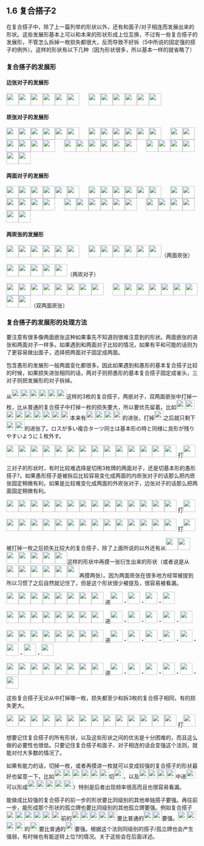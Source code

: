 ## 1.6 复合搭子2

在复合搭子中，除了上一篇列举的形状以外，还有和面子/对子相连而发展出来的形状。这些发展形基本上可以和本来的形状形成上位互换，不过有一些复合搭子的发展形，不管怎么拆掉一枚损失都很大，反而导致不好拆（5中所说的固定强的搭子的例外）。这样的形状有以下几种（因为形状很多，所以基本一样的就省略了）

### 复合搭子的发展形

#### 边张对子的发展形

<img src='https://raw.githubusercontent.com/matsumatsu233/mahjong-pai-converter/master/sources/mj-tactics/1m.gif' height='32px'><img src='https://raw.githubusercontent.com/matsumatsu233/mahjong-pai-converter/master/sources/mj-tactics/1m.gif' height='32px'><img src='https://raw.githubusercontent.com/matsumatsu233/mahjong-pai-converter/master/sources/mj-tactics/2m.gif' height='32px'><img src='https://raw.githubusercontent.com/matsumatsu233/mahjong-pai-converter/master/sources/mj-tactics/2m.gif' height='32px'><img src='https://raw.githubusercontent.com/matsumatsu233/mahjong-pai-converter/master/sources/mj-tactics/3m.gif' height='32px'><img src='https://raw.githubusercontent.com/matsumatsu233/mahjong-pai-converter/master/sources/mj-tactics/4m.gif' height='32px'><span style='margin-right:24px'></span><img src='https://raw.githubusercontent.com/matsumatsu233/mahjong-pai-converter/master/sources/mj-tactics/1m.gif' height='32px'><img src='https://raw.githubusercontent.com/matsumatsu233/mahjong-pai-converter/master/sources/mj-tactics/1m.gif' height='32px'><img src='https://raw.githubusercontent.com/matsumatsu233/mahjong-pai-converter/master/sources/mj-tactics/1m.gif' height='32px'><img src='https://raw.githubusercontent.com/matsumatsu233/mahjong-pai-converter/master/sources/mj-tactics/2m.gif' height='32px'><img src='https://raw.githubusercontent.com/matsumatsu233/mahjong-pai-converter/master/sources/mj-tactics/2m.gif' height='32px'><img src='https://raw.githubusercontent.com/matsumatsu233/mahjong-pai-converter/master/sources/mj-tactics/3m.gif' height='32px'>

#### 崁张对子的发展形

<img src='https://raw.githubusercontent.com/matsumatsu233/mahjong-pai-converter/master/sources/mj-tactics/2m.gif' height='32px'><img src='https://raw.githubusercontent.com/matsumatsu233/mahjong-pai-converter/master/sources/mj-tactics/2m.gif' height='32px'><img src='https://raw.githubusercontent.com/matsumatsu233/mahjong-pai-converter/master/sources/mj-tactics/4m.gif' height='32px'><img src='https://raw.githubusercontent.com/matsumatsu233/mahjong-pai-converter/master/sources/mj-tactics/5m.gif' height='32px'><img src='https://raw.githubusercontent.com/matsumatsu233/mahjong-pai-converter/master/sources/mj-tactics/6m.gif' height='32px'><img src='https://raw.githubusercontent.com/matsumatsu233/mahjong-pai-converter/master/sources/mj-tactics/7m.gif' height='32px'><span style='margin-right:24px'></span><img src='https://raw.githubusercontent.com/matsumatsu233/mahjong-pai-converter/master/sources/mj-tactics/2m.gif' height='32px'><img src='https://raw.githubusercontent.com/matsumatsu233/mahjong-pai-converter/master/sources/mj-tactics/4m.gif' height='32px'><img src='https://raw.githubusercontent.com/matsumatsu233/mahjong-pai-converter/master/sources/mj-tactics/4m.gif' height='32px'><img src='https://raw.githubusercontent.com/matsumatsu233/mahjong-pai-converter/master/sources/mj-tactics/5m.gif' height='32px'><img src='https://raw.githubusercontent.com/matsumatsu233/mahjong-pai-converter/master/sources/mj-tactics/6m.gif' height='32px'><img src='https://raw.githubusercontent.com/matsumatsu233/mahjong-pai-converter/master/sources/mj-tactics/7m.gif' height='32px'><span style='margin-right:24px'></span><img src='https://raw.githubusercontent.com/matsumatsu233/mahjong-pai-converter/master/sources/mj-tactics/3m.gif' height='32px'><img src='https://raw.githubusercontent.com/matsumatsu233/mahjong-pai-converter/master/sources/mj-tactics/5m.gif' height='32px'><img src='https://raw.githubusercontent.com/matsumatsu233/mahjong-pai-converter/master/sources/mj-tactics/6m.gif' height='32px'><img src='https://raw.githubusercontent.com/matsumatsu233/mahjong-pai-converter/master/sources/mj-tactics/7m.gif' height='32px'><img src='https://raw.githubusercontent.com/matsumatsu233/mahjong-pai-converter/master/sources/mj-tactics/8m.gif' height='32px'><img src='https://raw.githubusercontent.com/matsumatsu233/mahjong-pai-converter/master/sources/mj-tactics/8m.gif' height='32px'><span style='margin-right:24px'></span><img src='https://raw.githubusercontent.com/matsumatsu233/mahjong-pai-converter/master/sources/mj-tactics/1m.gif' height='32px'><img src='https://raw.githubusercontent.com/matsumatsu233/mahjong-pai-converter/master/sources/mj-tactics/3m.gif' height='32px'><img src='https://raw.githubusercontent.com/matsumatsu233/mahjong-pai-converter/master/sources/mj-tactics/3m.gif' height='32px'><img src='https://raw.githubusercontent.com/matsumatsu233/mahjong-pai-converter/master/sources/mj-tactics/3m.gif' height='32px'><img src='https://raw.githubusercontent.com/matsumatsu233/mahjong-pai-converter/master/sources/mj-tactics/4m.gif' height='32px'><img src='https://raw.githubusercontent.com/matsumatsu233/mahjong-pai-converter/master/sources/mj-tactics/5m.gif' height='32px'><span style='margin-right:24px'></span><img src='https://raw.githubusercontent.com/matsumatsu233/mahjong-pai-converter/master/sources/mj-tactics/3m.gif' height='32px'><img src='https://raw.githubusercontent.com/matsumatsu233/mahjong-pai-converter/master/sources/mj-tactics/3m.gif' height='32px'><img src='https://raw.githubusercontent.com/matsumatsu233/mahjong-pai-converter/master/sources/mj-tactics/3m.gif' height='32px'><img src='https://raw.githubusercontent.com/matsumatsu233/mahjong-pai-converter/master/sources/mj-tactics/4m.gif' height='32px'><img src='https://raw.githubusercontent.com/matsumatsu233/mahjong-pai-converter/master/sources/mj-tactics/5m.gif' height='32px'><img src='https://raw.githubusercontent.com/matsumatsu233/mahjong-pai-converter/master/sources/mj-tactics/5m.gif' height='32px'>

#### 两面对子的发展形

<img src='https://raw.githubusercontent.com/matsumatsu233/mahjong-pai-converter/master/sources/mj-tactics/2m.gif' height='32px'><img src='https://raw.githubusercontent.com/matsumatsu233/mahjong-pai-converter/master/sources/mj-tactics/3m.gif' height='32px'><img src='https://raw.githubusercontent.com/matsumatsu233/mahjong-pai-converter/master/sources/mj-tactics/4m.gif' height='32px'><img src='https://raw.githubusercontent.com/matsumatsu233/mahjong-pai-converter/master/sources/mj-tactics/5m.gif' height='32px'><img src='https://raw.githubusercontent.com/matsumatsu233/mahjong-pai-converter/master/sources/mj-tactics/5m.gif' height='32px'><img src='https://raw.githubusercontent.com/matsumatsu233/mahjong-pai-converter/master/sources/mj-tactics/6m.gif' height='32px'><span style='margin-right:24px'></span><img src='https://raw.githubusercontent.com/matsumatsu233/mahjong-pai-converter/master/sources/mj-tactics/3m.gif' height='32px'><img src='https://raw.githubusercontent.com/matsumatsu233/mahjong-pai-converter/master/sources/mj-tactics/3m.gif' height='32px'><img src='https://raw.githubusercontent.com/matsumatsu233/mahjong-pai-converter/master/sources/mj-tactics/4m.gif' height='32px'><img src='https://raw.githubusercontent.com/matsumatsu233/mahjong-pai-converter/master/sources/mj-tactics/5m.gif' height='32px'><img src='https://raw.githubusercontent.com/matsumatsu233/mahjong-pai-converter/master/sources/mj-tactics/5m.gif' height='32px'><img src='https://raw.githubusercontent.com/matsumatsu233/mahjong-pai-converter/master/sources/mj-tactics/6m.gif' height='32px'><span style='margin-right:24px'></span><img src='https://raw.githubusercontent.com/matsumatsu233/mahjong-pai-converter/master/sources/mj-tactics/3m.gif' height='32px'><img src='https://raw.githubusercontent.com/matsumatsu233/mahjong-pai-converter/master/sources/mj-tactics/4m.gif' height='32px'><img src='https://raw.githubusercontent.com/matsumatsu233/mahjong-pai-converter/master/sources/mj-tactics/5m.gif' height='32px'><img src='https://raw.githubusercontent.com/matsumatsu233/mahjong-pai-converter/master/sources/mj-tactics/5m.gif' height='32px'><img src='https://raw.githubusercontent.com/matsumatsu233/mahjong-pai-converter/master/sources/mj-tactics/6m.gif' height='32px'><img src='https://raw.githubusercontent.com/matsumatsu233/mahjong-pai-converter/master/sources/mj-tactics/6m.gif' height='32px'><span style='margin-right:24px'></span><img src='https://raw.githubusercontent.com/matsumatsu233/mahjong-pai-converter/master/sources/mj-tactics/3m.gif' height='32px'><img src='https://raw.githubusercontent.com/matsumatsu233/mahjong-pai-converter/master/sources/mj-tactics/4m.gif' height='32px'><img src='https://raw.githubusercontent.com/matsumatsu233/mahjong-pai-converter/master/sources/mj-tactics/5m.gif' height='32px'><img src='https://raw.githubusercontent.com/matsumatsu233/mahjong-pai-converter/master/sources/mj-tactics/5m.gif' height='32px'><img src='https://raw.githubusercontent.com/matsumatsu233/mahjong-pai-converter/master/sources/mj-tactics/5m.gif' height='32px'><img src='https://raw.githubusercontent.com/matsumatsu233/mahjong-pai-converter/master/sources/mj-tactics/6m.gif' height='32px'><span style='margin-right:24px'></span><img src='https://raw.githubusercontent.com/matsumatsu233/mahjong-pai-converter/master/sources/mj-tactics/4m.gif' height='32px'><img src='https://raw.githubusercontent.com/matsumatsu233/mahjong-pai-converter/master/sources/mj-tactics/5m.gif' height='32px'><img src='https://raw.githubusercontent.com/matsumatsu233/mahjong-pai-converter/master/sources/mj-tactics/5m.gif' height='32px'><img src='https://raw.githubusercontent.com/matsumatsu233/mahjong-pai-converter/master/sources/mj-tactics/5m.gif' height='32px'><img src='https://raw.githubusercontent.com/matsumatsu233/mahjong-pai-converter/master/sources/mj-tactics/6m.gif' height='32px'><img src='https://raw.githubusercontent.com/matsumatsu233/mahjong-pai-converter/master/sources/mj-tactics/6m.gif' height='32px'>

#### 两崁张的发展形

<img src='https://raw.githubusercontent.com/matsumatsu233/mahjong-pai-converter/master/sources/mj-tactics/2m.gif' height='32px'><img src='https://raw.githubusercontent.com/matsumatsu233/mahjong-pai-converter/master/sources/mj-tactics/4m.gif' height='32px'><img src='https://raw.githubusercontent.com/matsumatsu233/mahjong-pai-converter/master/sources/mj-tactics/5m.gif' height='32px'><img src='https://raw.githubusercontent.com/matsumatsu233/mahjong-pai-converter/master/sources/mj-tactics/6m.gif' height='32px'><img src='https://raw.githubusercontent.com/matsumatsu233/mahjong-pai-converter/master/sources/mj-tactics/7m.gif' height='32px'><img src='https://raw.githubusercontent.com/matsumatsu233/mahjong-pai-converter/master/sources/mj-tactics/9m.gif' height='32px'><span style='margin-right:24px'></span><img src='https://raw.githubusercontent.com/matsumatsu233/mahjong-pai-converter/master/sources/mj-tactics/2m.gif' height='32px'><img src='https://raw.githubusercontent.com/matsumatsu233/mahjong-pai-converter/master/sources/mj-tactics/4m.gif' height='32px'><img src='https://raw.githubusercontent.com/matsumatsu233/mahjong-pai-converter/master/sources/mj-tactics/5m.gif' height='32px'><img src='https://raw.githubusercontent.com/matsumatsu233/mahjong-pai-converter/master/sources/mj-tactics/6m.gif' height='32px'><img src='https://raw.githubusercontent.com/matsumatsu233/mahjong-pai-converter/master/sources/mj-tactics/6m.gif' height='32px'><img src='https://raw.githubusercontent.com/matsumatsu233/mahjong-pai-converter/master/sources/mj-tactics/7m.gif' height='32px'>（两面崁张）

<img src='https://raw.githubusercontent.com/matsumatsu233/mahjong-pai-converter/master/sources/mj-tactics/2m.gif' height='32px'><img src='https://raw.githubusercontent.com/matsumatsu233/mahjong-pai-converter/master/sources/mj-tactics/2m.gif' height='32px'><img src='https://raw.githubusercontent.com/matsumatsu233/mahjong-pai-converter/master/sources/mj-tactics/4m.gif' height='32px'><img src='https://raw.githubusercontent.com/matsumatsu233/mahjong-pai-converter/master/sources/mj-tactics/6m.gif' height='32px'><img src='https://raw.githubusercontent.com/matsumatsu233/mahjong-pai-converter/master/sources/mj-tactics/6m.gif' height='32px'>（两崁对子）

<img src='https://raw.githubusercontent.com/matsumatsu233/mahjong-pai-converter/master/sources/mj-tactics/1m.gif' height='32px'><img src='https://raw.githubusercontent.com/matsumatsu233/mahjong-pai-converter/master/sources/mj-tactics/1m.gif' height='32px'><img src='https://raw.githubusercontent.com/matsumatsu233/mahjong-pai-converter/master/sources/mj-tactics/3m.gif' height='32px'><img src='https://raw.githubusercontent.com/matsumatsu233/mahjong-pai-converter/master/sources/mj-tactics/4m.gif' height='32px'><img src='https://raw.githubusercontent.com/matsumatsu233/mahjong-pai-converter/master/sources/mj-tactics/5m.gif' height='32px'><img src='https://raw.githubusercontent.com/matsumatsu233/mahjong-pai-converter/master/sources/mj-tactics/6m.gif' height='32px'><img src='https://raw.githubusercontent.com/matsumatsu233/mahjong-pai-converter/master/sources/mj-tactics/8m.gif' height='32px'><img src='https://raw.githubusercontent.com/matsumatsu233/mahjong-pai-converter/master/sources/mj-tactics/8m.gif' height='32px'><span style='margin-right:24px'></span><img src='https://raw.githubusercontent.com/matsumatsu233/mahjong-pai-converter/master/sources/mj-tactics/2m.gif' height='32px'><img src='https://raw.githubusercontent.com/matsumatsu233/mahjong-pai-converter/master/sources/mj-tactics/3m.gif' height='32px'><img src='https://raw.githubusercontent.com/matsumatsu233/mahjong-pai-converter/master/sources/mj-tactics/3m.gif' height='32px'><img src='https://raw.githubusercontent.com/matsumatsu233/mahjong-pai-converter/master/sources/mj-tactics/4m.gif' height='32px'><img src='https://raw.githubusercontent.com/matsumatsu233/mahjong-pai-converter/master/sources/mj-tactics/5m.gif' height='32px'><img src='https://raw.githubusercontent.com/matsumatsu233/mahjong-pai-converter/master/sources/mj-tactics/6m.gif' height='32px'><img src='https://raw.githubusercontent.com/matsumatsu233/mahjong-pai-converter/master/sources/mj-tactics/7m.gif' height='32px'><img src='https://raw.githubusercontent.com/matsumatsu233/mahjong-pai-converter/master/sources/mj-tactics/7m.gif' height='32px'><img src='https://raw.githubusercontent.com/matsumatsu233/mahjong-pai-converter/master/sources/mj-tactics/8m.gif' height='32px'>（双两面崁张）

### 复合搭子的发展形的处理方法

要注意有很多像两面嵌张这种如果事先不知道则很难注意到的形状。两面嵌张的进张和两面对子一样多。如果遇到和两面对子比较的情况，如果有平和可能的话则为了更容易做出面子，选择把两面对子固定成两面。

包含愚形的发展形一般两面变化都很多。因此如果遇到和愚形的基本复合搭子比较的时候，如果损失进张相同的话，两对子则把愚形的基本复合搭子固定成雀头，三对子则把发展形的对子拆掉。

从<img src='https://raw.githubusercontent.com/matsumatsu233/mahjong-pai-converter/master/sources/mj-tactics/3m.gif' height='24px'><img src='https://raw.githubusercontent.com/matsumatsu233/mahjong-pai-converter/master/sources/mj-tactics/4m.gif' height='24px'><img src='https://raw.githubusercontent.com/matsumatsu233/mahjong-pai-converter/master/sources/mj-tactics/5m.gif' height='24px'><img src='https://raw.githubusercontent.com/matsumatsu233/mahjong-pai-converter/master/sources/mj-tactics/5m.gif' height='24px'><img src='https://raw.githubusercontent.com/matsumatsu233/mahjong-pai-converter/master/sources/mj-tactics/5m.gif' height='24px'><img src='https://raw.githubusercontent.com/matsumatsu233/mahjong-pai-converter/master/sources/mj-tactics/6m.gif' height='24px'>这样的3枚的复合搭子，两嵌对子，双两面嵌张中打掉一枚，比从普通的复合搭子中打掉一枚的损失要大，所以要优先留着。比如<img src='https://raw.githubusercontent.com/matsumatsu233/mahjong-pai-converter/master/sources/mj-tactics/2m.gif' height='24px'><img src='https://raw.githubusercontent.com/matsumatsu233/mahjong-pai-converter/master/sources/mj-tactics/3m.gif' height='24px'><img src='https://raw.githubusercontent.com/matsumatsu233/mahjong-pai-converter/master/sources/mj-tactics/3m.gif' height='24px'><img src='https://raw.githubusercontent.com/matsumatsu233/mahjong-pai-converter/master/sources/mj-tactics/4m.gif' height='24px'><img src='https://raw.githubusercontent.com/matsumatsu233/mahjong-pai-converter/master/sources/mj-tactics/4m.gif' height='24px'><img src='https://raw.githubusercontent.com/matsumatsu233/mahjong-pai-converter/master/sources/mj-tactics/6m.gif' height='24px'><img src='https://raw.githubusercontent.com/matsumatsu233/mahjong-pai-converter/master/sources/mj-tactics/7m.gif' height='24px'><img src='https://raw.githubusercontent.com/matsumatsu233/mahjong-pai-converter/master/sources/mj-tactics/7m.gif' height='24px'><img src='https://raw.githubusercontent.com/matsumatsu233/mahjong-pai-converter/master/sources/mj-tactics/8m.gif' height='24px'>本来有<img src='https://raw.githubusercontent.com/matsumatsu233/mahjong-pai-converter/master/sources/mj-tactics/1m.gif' height='24px'><img src='https://raw.githubusercontent.com/matsumatsu233/mahjong-pai-converter/master/sources/mj-tactics/4m.gif' height='24px'><img src='https://raw.githubusercontent.com/matsumatsu233/mahjong-pai-converter/master/sources/mj-tactics/6m.gif' height='24px'><img src='https://raw.githubusercontent.com/matsumatsu233/mahjong-pai-converter/master/sources/mj-tactics/9m.gif' height='24px'>的进张，打掉<img src='https://raw.githubusercontent.com/matsumatsu233/mahjong-pai-converter/master/sources/mj-tactics/3m.gif' height='24px'>之后就只剩下<img src='https://raw.githubusercontent.com/matsumatsu233/mahjong-pai-converter/master/sources/mj-tactics/6m.gif' height='24px'><img src='https://raw.githubusercontent.com/matsumatsu233/mahjong-pai-converter/master/sources/mj-tactics/9m.gif' height='24px'>的进张了。ロスが多い複合ターツ同士は基本形の時と同様に良形が残りやすいように１枚外す。

<img src='https://raw.githubusercontent.com/matsumatsu233/mahjong-pai-converter/master/sources/mj-tactics/3m.gif' height='32px'><img src='https://raw.githubusercontent.com/matsumatsu233/mahjong-pai-converter/master/sources/mj-tactics/4m.gif' height='32px'><img src='https://raw.githubusercontent.com/matsumatsu233/mahjong-pai-converter/master/sources/mj-tactics/5m.gif' height='32px'><img src='https://raw.githubusercontent.com/matsumatsu233/mahjong-pai-converter/master/sources/mj-tactics/5m.gif' height='32px'><img src='https://raw.githubusercontent.com/matsumatsu233/mahjong-pai-converter/master/sources/mj-tactics/5m.gif' height='32px'><img src='https://raw.githubusercontent.com/matsumatsu233/mahjong-pai-converter/master/sources/mj-tactics/6m.gif' height='32px'><img src='https://raw.githubusercontent.com/matsumatsu233/mahjong-pai-converter/master/sources/mj-tactics/1p.gif' height='32px'><img src='https://raw.githubusercontent.com/matsumatsu233/mahjong-pai-converter/master/sources/mj-tactics/1p.gif' height='32px'><img src='https://raw.githubusercontent.com/matsumatsu233/mahjong-pai-converter/master/sources/mj-tactics/3p.gif' height='32px'><img src='https://raw.githubusercontent.com/matsumatsu233/mahjong-pai-converter/master/sources/mj-tactics/5p.gif' height='32px'><img src='https://raw.githubusercontent.com/matsumatsu233/mahjong-pai-converter/master/sources/mj-tactics/5p.gif' height='32px'><img src='https://raw.githubusercontent.com/matsumatsu233/mahjong-pai-converter/master/sources/mj-tactics/7s.gif' height='32px'><img src='https://raw.githubusercontent.com/matsumatsu233/mahjong-pai-converter/master/sources/mj-tactics/8s.gif' height='32px'><img src='https://raw.githubusercontent.com/matsumatsu233/mahjong-pai-converter/master/sources/mj-tactics/9s.gif' height='32px'> 打<img src='https://raw.githubusercontent.com/matsumatsu233/mahjong-pai-converter/master/sources/mj-tactics/5m.gif' height='32px'>

三对子的形状时，有时比较难选择是切用3枚牌的两面对子，还是切基本形的愚形搭子?。如果愚形搭子是被拆后比较容易变化成两面的内崁张对子的话那么把内崁张固定稍微有利，如果是比较难变化成两面的外崁张对子，边张对子的话那么把两面固定稍微有利。

<img src='https://raw.githubusercontent.com/matsumatsu233/mahjong-pai-converter/master/sources/mj-tactics/3m.gif' height='32px'><img src='https://raw.githubusercontent.com/matsumatsu233/mahjong-pai-converter/master/sources/mj-tactics/4m.gif' height='32px'><img src='https://raw.githubusercontent.com/matsumatsu233/mahjong-pai-converter/master/sources/mj-tactics/5m.gif' height='32px'><img src='https://raw.githubusercontent.com/matsumatsu233/mahjong-pai-converter/master/sources/mj-tactics/5m.gif' height='32px'><img src='https://raw.githubusercontent.com/matsumatsu233/mahjong-pai-converter/master/sources/mj-tactics/5m.gif' height='32px'><img src='https://raw.githubusercontent.com/matsumatsu233/mahjong-pai-converter/master/sources/mj-tactics/6m.gif' height='32px'><img src='https://raw.githubusercontent.com/matsumatsu233/mahjong-pai-converter/master/sources/mj-tactics/1p.gif' height='32px'><img src='https://raw.githubusercontent.com/matsumatsu233/mahjong-pai-converter/master/sources/mj-tactics/2p.gif' height='32px'><img src='https://raw.githubusercontent.com/matsumatsu233/mahjong-pai-converter/master/sources/mj-tactics/3p.gif' height='32px'><img src='https://raw.githubusercontent.com/matsumatsu233/mahjong-pai-converter/master/sources/mj-tactics/9p.gif' height='32px'><img src='https://raw.githubusercontent.com/matsumatsu233/mahjong-pai-converter/master/sources/mj-tactics/9p.gif' height='32px'><img src='https://raw.githubusercontent.com/matsumatsu233/mahjong-pai-converter/master/sources/mj-tactics/5s.gif' height='32px'><img src='https://raw.githubusercontent.com/matsumatsu233/mahjong-pai-converter/master/sources/mj-tactics/7s.gif' height='32px'><img src='https://raw.githubusercontent.com/matsumatsu233/mahjong-pai-converter/master/sources/mj-tactics/7s.gif' height='32px'> 打<img src='https://raw.githubusercontent.com/matsumatsu233/mahjong-pai-converter/master/sources/mj-tactics/7s.gif' height='32px'>

<img src='https://raw.githubusercontent.com/matsumatsu233/mahjong-pai-converter/master/sources/mj-tactics/3m.gif' height='32px'><img src='https://raw.githubusercontent.com/matsumatsu233/mahjong-pai-converter/master/sources/mj-tactics/4m.gif' height='32px'><img src='https://raw.githubusercontent.com/matsumatsu233/mahjong-pai-converter/master/sources/mj-tactics/5m.gif' height='32px'><img src='https://raw.githubusercontent.com/matsumatsu233/mahjong-pai-converter/master/sources/mj-tactics/5m.gif' height='32px'><img src='https://raw.githubusercontent.com/matsumatsu233/mahjong-pai-converter/master/sources/mj-tactics/5m.gif' height='32px'><img src='https://raw.githubusercontent.com/matsumatsu233/mahjong-pai-converter/master/sources/mj-tactics/6m.gif' height='32px'><img src='https://raw.githubusercontent.com/matsumatsu233/mahjong-pai-converter/master/sources/mj-tactics/1p.gif' height='32px'><img src='https://raw.githubusercontent.com/matsumatsu233/mahjong-pai-converter/master/sources/mj-tactics/2p.gif' height='32px'><img src='https://raw.githubusercontent.com/matsumatsu233/mahjong-pai-converter/master/sources/mj-tactics/3p.gif' height='32px'><img src='https://raw.githubusercontent.com/matsumatsu233/mahjong-pai-converter/master/sources/mj-tactics/9p.gif' height='32px'><img src='https://raw.githubusercontent.com/matsumatsu233/mahjong-pai-converter/master/sources/mj-tactics/9p.gif' height='32px'><img src='https://raw.githubusercontent.com/matsumatsu233/mahjong-pai-converter/master/sources/mj-tactics/7s.gif' height='32px'><img src='https://raw.githubusercontent.com/matsumatsu233/mahjong-pai-converter/master/sources/mj-tactics/9s.gif' height='32px'><img src='https://raw.githubusercontent.com/matsumatsu233/mahjong-pai-converter/master/sources/mj-tactics/9s.gif' height='32px'> 打<img src='https://raw.githubusercontent.com/matsumatsu233/mahjong-pai-converter/master/sources/mj-tactics/5m.gif' height='32px'>

被打掉一枚之后损失比较大的复合搭子，除了上面所说的以外还有从<img src='https://raw.githubusercontent.com/matsumatsu233/mahjong-pai-converter/master/sources/mj-tactics/3m.gif' height='32px'><img src='https://raw.githubusercontent.com/matsumatsu233/mahjong-pai-converter/master/sources/mj-tactics/3m.gif' height='32px'><img src='https://raw.githubusercontent.com/matsumatsu233/mahjong-pai-converter/master/sources/mj-tactics/4m.gif' height='32px'><img src='https://raw.githubusercontent.com/matsumatsu233/mahjong-pai-converter/master/sources/mj-tactics/5m.gif' height='32px'><img src='https://raw.githubusercontent.com/matsumatsu233/mahjong-pai-converter/master/sources/mj-tactics/6m.gif' height='32px'><img src='https://raw.githubusercontent.com/matsumatsu233/mahjong-pai-converter/master/sources/mj-tactics/6m.gif' height='32px'><img src='https://raw.githubusercontent.com/matsumatsu233/mahjong-pai-converter/master/sources/mj-tactics/7m.gif' height='32px'>这样的形状中再摸一张衍生出来的形状（或者说是从<img src='https://raw.githubusercontent.com/matsumatsu233/mahjong-pai-converter/master/sources/mj-tactics/3m.gif' height='32px'><img src='https://raw.githubusercontent.com/matsumatsu233/mahjong-pai-converter/master/sources/mj-tactics/3m.gif' height='32px'><img src='https://raw.githubusercontent.com/matsumatsu233/mahjong-pai-converter/master/sources/mj-tactics/4m.gif' height='32px'><img src='https://raw.githubusercontent.com/matsumatsu233/mahjong-pai-converter/master/sources/mj-tactics/5m.gif' height='32px'><img src='https://raw.githubusercontent.com/matsumatsu233/mahjong-pai-converter/master/sources/mj-tactics/6m.gif' height='32px'><img src='https://raw.githubusercontent.com/matsumatsu233/mahjong-pai-converter/master/sources/mj-tactics/6m.gif' height='32px'>再摸两张）。因为两面崁张在很多地方经常被提到所以习惯了之后自然就记住了，但是这个形状很少被提及，很容易被看漏。

<img src='https://raw.githubusercontent.com/matsumatsu233/mahjong-pai-converter/master/sources/mj-tactics/1m.gif' height='32px'><img src='https://raw.githubusercontent.com/matsumatsu233/mahjong-pai-converter/master/sources/mj-tactics/3m.gif' height='32px'><img src='https://raw.githubusercontent.com/matsumatsu233/mahjong-pai-converter/master/sources/mj-tactics/3m.gif' height='32px'><img src='https://raw.githubusercontent.com/matsumatsu233/mahjong-pai-converter/master/sources/mj-tactics/4m.gif' height='32px'><img src='https://raw.githubusercontent.com/matsumatsu233/mahjong-pai-converter/master/sources/mj-tactics/5m.gif' height='32px'><img src='https://raw.githubusercontent.com/matsumatsu233/mahjong-pai-converter/master/sources/mj-tactics/6m.gif' height='32px'><img src='https://raw.githubusercontent.com/matsumatsu233/mahjong-pai-converter/master/sources/mj-tactics/6m.gif' height='32px'><img src='https://raw.githubusercontent.com/matsumatsu233/mahjong-pai-converter/master/sources/mj-tactics/8m.gif' height='32px'> 进<img src='https://raw.githubusercontent.com/matsumatsu233/mahjong-pai-converter/master/sources/mj-tactics/2m.gif' height='32px'>・<img src='https://raw.githubusercontent.com/matsumatsu233/mahjong-pai-converter/master/sources/mj-tactics/3m.gif' height='32px'>・<img src='https://raw.githubusercontent.com/matsumatsu233/mahjong-pai-converter/master/sources/mj-tactics/6m.gif' height='32px'>・<img src='https://raw.githubusercontent.com/matsumatsu233/mahjong-pai-converter/master/sources/mj-tactics/7m.gif' height='32px'>

<img src='https://raw.githubusercontent.com/matsumatsu233/mahjong-pai-converter/master/sources/mj-tactics/1m.gif' height='32px'><img src='https://raw.githubusercontent.com/matsumatsu233/mahjong-pai-converter/master/sources/mj-tactics/3m.gif' height='32px'><img src='https://raw.githubusercontent.com/matsumatsu233/mahjong-pai-converter/master/sources/mj-tactics/3m.gif' height='32px'><img src='https://raw.githubusercontent.com/matsumatsu233/mahjong-pai-converter/master/sources/mj-tactics/4m.gif' height='32px'><img src='https://raw.githubusercontent.com/matsumatsu233/mahjong-pai-converter/master/sources/mj-tactics/5m.gif' height='32px'><img src='https://raw.githubusercontent.com/matsumatsu233/mahjong-pai-converter/master/sources/mj-tactics/6m.gif' height='32px'><img src='https://raw.githubusercontent.com/matsumatsu233/mahjong-pai-converter/master/sources/mj-tactics/6m.gif' height='32px'><img src='https://raw.githubusercontent.com/matsumatsu233/mahjong-pai-converter/master/sources/mj-tactics/7m.gif' height='32px'> 进<img src='https://raw.githubusercontent.com/matsumatsu233/mahjong-pai-converter/master/sources/mj-tactics/2m.gif' height='32px'>・<img src='https://raw.githubusercontent.com/matsumatsu233/mahjong-pai-converter/master/sources/mj-tactics/3m.gif' height='32px'>・<img src='https://raw.githubusercontent.com/matsumatsu233/mahjong-pai-converter/master/sources/mj-tactics/5m.gif' height='32px'>・<img src='https://raw.githubusercontent.com/matsumatsu233/mahjong-pai-converter/master/sources/mj-tactics/6m.gif' height='32px'>・<img src='https://raw.githubusercontent.com/matsumatsu233/mahjong-pai-converter/master/sources/mj-tactics/8m.gif' height='32px'>

<img src='https://raw.githubusercontent.com/matsumatsu233/mahjong-pai-converter/master/sources/mj-tactics/2m.gif' height='32px'><img src='https://raw.githubusercontent.com/matsumatsu233/mahjong-pai-converter/master/sources/mj-tactics/3m.gif' height='32px'><img src='https://raw.githubusercontent.com/matsumatsu233/mahjong-pai-converter/master/sources/mj-tactics/3m.gif' height='32px'><img src='https://raw.githubusercontent.com/matsumatsu233/mahjong-pai-converter/master/sources/mj-tactics/4m.gif' height='32px'><img src='https://raw.githubusercontent.com/matsumatsu233/mahjong-pai-converter/master/sources/mj-tactics/5m.gif' height='32px'><img src='https://raw.githubusercontent.com/matsumatsu233/mahjong-pai-converter/master/sources/mj-tactics/6m.gif' height='32px'><img src='https://raw.githubusercontent.com/matsumatsu233/mahjong-pai-converter/master/sources/mj-tactics/6m.gif' height='32px'><img src='https://raw.githubusercontent.com/matsumatsu233/mahjong-pai-converter/master/sources/mj-tactics/7m.gif' height='32px'> 进<img src='https://raw.githubusercontent.com/matsumatsu233/mahjong-pai-converter/master/sources/mj-tactics/1m.gif' height='32px'>・<img src='https://raw.githubusercontent.com/matsumatsu233/mahjong-pai-converter/master/sources/mj-tactics/2m.gif' height='32px'>・<img src='https://raw.githubusercontent.com/matsumatsu233/mahjong-pai-converter/master/sources/mj-tactics/3m.gif' height='32px'>・<img src='https://raw.githubusercontent.com/matsumatsu233/mahjong-pai-converter/master/sources/mj-tactics/4m.gif' height='32px'>・<img src='https://raw.githubusercontent.com/matsumatsu233/mahjong-pai-converter/master/sources/mj-tactics/5m.gif' height='32px'>・<img src='https://raw.githubusercontent.com/matsumatsu233/mahjong-pai-converter/master/sources/mj-tactics/6m.gif' height='32px'>・<img src='https://raw.githubusercontent.com/matsumatsu233/mahjong-pai-converter/master/sources/mj-tactics/7m.gif' height='32px'>・<img src='https://raw.githubusercontent.com/matsumatsu233/mahjong-pai-converter/master/sources/mj-tactics/8m.gif' height='32px'>

<img src='https://raw.githubusercontent.com/matsumatsu233/mahjong-pai-converter/master/sources/mj-tactics/3m.gif' height='32px'><img src='https://raw.githubusercontent.com/matsumatsu233/mahjong-pai-converter/master/sources/mj-tactics/3m.gif' height='32px'><img src='https://raw.githubusercontent.com/matsumatsu233/mahjong-pai-converter/master/sources/mj-tactics/4m.gif' height='32px'><img src='https://raw.githubusercontent.com/matsumatsu233/mahjong-pai-converter/master/sources/mj-tactics/4m.gif' height='32px'><img src='https://raw.githubusercontent.com/matsumatsu233/mahjong-pai-converter/master/sources/mj-tactics/5m.gif' height='32px'><img src='https://raw.githubusercontent.com/matsumatsu233/mahjong-pai-converter/master/sources/mj-tactics/6m.gif' height='32px'><img src='https://raw.githubusercontent.com/matsumatsu233/mahjong-pai-converter/master/sources/mj-tactics/6m.gif' height='32px'><img src='https://raw.githubusercontent.com/matsumatsu233/mahjong-pai-converter/master/sources/mj-tactics/7m.gif' height='32px'> 进<img src='https://raw.githubusercontent.com/matsumatsu233/mahjong-pai-converter/master/sources/mj-tactics/2m.gif' height='32px'>・<img src='https://raw.githubusercontent.com/matsumatsu233/mahjong-pai-converter/master/sources/mj-tactics/3m.gif' height='32px'>・<img src='https://raw.githubusercontent.com/matsumatsu233/mahjong-pai-converter/master/sources/mj-tactics/4m.gif' height='32px'>・<img src='https://raw.githubusercontent.com/matsumatsu233/mahjong-pai-converter/master/sources/mj-tactics/5m.gif' height='32px'>・<img src='https://raw.githubusercontent.com/matsumatsu233/mahjong-pai-converter/master/sources/mj-tactics/6m.gif' height='32px'>・<img src='https://raw.githubusercontent.com/matsumatsu233/mahjong-pai-converter/master/sources/mj-tactics/8m.gif' height='32px'>

这些复合搭子无论从中打掉哪一枚，损失都至少和拆3枚的复合搭子相同，有的损失更大。

<img src='https://raw.githubusercontent.com/matsumatsu233/mahjong-pai-converter/master/sources/mj-tactics/3m.gif' height='32px'><img src='https://raw.githubusercontent.com/matsumatsu233/mahjong-pai-converter/master/sources/mj-tactics/3m.gif' height='32px'><img src='https://raw.githubusercontent.com/matsumatsu233/mahjong-pai-converter/master/sources/mj-tactics/4m.gif' height='32px'><img src='https://raw.githubusercontent.com/matsumatsu233/mahjong-pai-converter/master/sources/mj-tactics/4m.gif' height='32px'><img src='https://raw.githubusercontent.com/matsumatsu233/mahjong-pai-converter/master/sources/mj-tactics/5m.gif' height='32px'><img src='https://raw.githubusercontent.com/matsumatsu233/mahjong-pai-converter/master/sources/mj-tactics/6m.gif' height='32px'><img src='https://raw.githubusercontent.com/matsumatsu233/mahjong-pai-converter/master/sources/mj-tactics/6m.gif' height='32px'><img src='https://raw.githubusercontent.com/matsumatsu233/mahjong-pai-converter/master/sources/mj-tactics/7m.gif' height='32px'><img src='https://raw.githubusercontent.com/matsumatsu233/mahjong-pai-converter/master/sources/mj-tactics/7p.gif' height='32px'><img src='https://raw.githubusercontent.com/matsumatsu233/mahjong-pai-converter/master/sources/mj-tactics/8p.gif' height='32px'><img src='https://raw.githubusercontent.com/matsumatsu233/mahjong-pai-converter/master/sources/mj-tactics/9p.gif' height='32px'><img src='https://raw.githubusercontent.com/matsumatsu233/mahjong-pai-converter/master/sources/mj-tactics/7s.gif' height='32px'><img src='https://raw.githubusercontent.com/matsumatsu233/mahjong-pai-converter/master/sources/mj-tactics/7s.gif' height='32px'><img src='https://raw.githubusercontent.com/matsumatsu233/mahjong-pai-converter/master/sources/mj-tactics/8s.gif' height='32px'> 打<img src='https://raw.githubusercontent.com/matsumatsu233/mahjong-pai-converter/master/sources/mj-tactics/7s.gif' height='32px'>

想要记住复合搭子的所有形状，以及这些形状之间的优劣是十分困难的，而且这么做的必要性也很低。只要记住复合搭子和面子、对子相连的话会变强这个法则，就能对付大多数的情况了。

如果有能力的话，切掉一枚，或者再摸进一枚就可以变成较强的复合搭子的形状最好也留意一下。比如<img src='https://raw.githubusercontent.com/matsumatsu233/mahjong-pai-converter/master/sources/mj-tactics/1m.gif' height='24px'><img src='https://raw.githubusercontent.com/matsumatsu233/mahjong-pai-converter/master/sources/mj-tactics/1m.gif' height='24px'><img src='https://raw.githubusercontent.com/matsumatsu233/mahjong-pai-converter/master/sources/mj-tactics/3m.gif' height='24px'><img src='https://raw.githubusercontent.com/matsumatsu233/mahjong-pai-converter/master/sources/mj-tactics/3m.gif' height='24px'><img src='https://raw.githubusercontent.com/matsumatsu233/mahjong-pai-converter/master/sources/mj-tactics/5m.gif' height='24px'><img src='https://raw.githubusercontent.com/matsumatsu233/mahjong-pai-converter/master/sources/mj-tactics/5m.gif' height='24px'>切<img src='https://raw.githubusercontent.com/matsumatsu233/mahjong-pai-converter/master/sources/mj-tactics/3m.gif' height='24px'>，以及<img src='https://raw.githubusercontent.com/matsumatsu233/mahjong-pai-converter/master/sources/mj-tactics/1m.gif' height='24px'><img src='https://raw.githubusercontent.com/matsumatsu233/mahjong-pai-converter/master/sources/mj-tactics/3m.gif' height='24px'><img src='https://raw.githubusercontent.com/matsumatsu233/mahjong-pai-converter/master/sources/mj-tactics/5m.gif' height='24px'><img src='https://raw.githubusercontent.com/matsumatsu233/mahjong-pai-converter/master/sources/mj-tactics/5m.gif' height='24px'>中进<img src='https://raw.githubusercontent.com/matsumatsu233/mahjong-pai-converter/master/sources/mj-tactics/1m.gif' height='24px'>可以形成<img src='https://raw.githubusercontent.com/matsumatsu233/mahjong-pai-converter/master/sources/mj-tactics/1m.gif' height='24px'><img src='https://raw.githubusercontent.com/matsumatsu233/mahjong-pai-converter/master/sources/mj-tactics/1m.gif' height='24px'><img src='https://raw.githubusercontent.com/matsumatsu233/mahjong-pai-converter/master/sources/mj-tactics/3m.gif' height='24px'><img src='https://raw.githubusercontent.com/matsumatsu233/mahjong-pai-converter/master/sources/mj-tactics/5m.gif' height='24px'><img src='https://raw.githubusercontent.com/matsumatsu233/mahjong-pai-converter/master/sources/mj-tactics/5m.gif' height='24px'>）特别是后者出现频率很高而且也很容易看漏。

能做成比较强的复合搭子的前一步的形状要比同级别的其他单独搭子要强。再往前一步，能形成那个形状的孤立牌也要比同级别的其他孤立牌要强。例如复合搭子<img src='https://raw.githubusercontent.com/matsumatsu233/mahjong-pai-converter/master/sources/mj-tactics/1m.gif' height='24px'><img src='https://raw.githubusercontent.com/matsumatsu233/mahjong-pai-converter/master/sources/mj-tactics/3m.gif' height='24px'><img src='https://raw.githubusercontent.com/matsumatsu233/mahjong-pai-converter/master/sources/mj-tactics/4m.gif' height='24px'><img src='https://raw.githubusercontent.com/matsumatsu233/mahjong-pai-converter/master/sources/mj-tactics/5m.gif' height='24px'><img src='https://raw.githubusercontent.com/matsumatsu233/mahjong-pai-converter/master/sources/mj-tactics/5m.gif' height='24px'><img src='https://raw.githubusercontent.com/matsumatsu233/mahjong-pai-converter/master/sources/mj-tactics/6m.gif' height='24px'>前的<img src='https://raw.githubusercontent.com/matsumatsu233/mahjong-pai-converter/master/sources/mj-tactics/1m.gif' height='24px'><img src='https://raw.githubusercontent.com/matsumatsu233/mahjong-pai-converter/master/sources/mj-tactics/3m.gif' height='24px'><img src='https://raw.githubusercontent.com/matsumatsu233/mahjong-pai-converter/master/sources/mj-tactics/4m.gif' height='24px'><img src='https://raw.githubusercontent.com/matsumatsu233/mahjong-pai-converter/master/sources/mj-tactics/5m.gif' height='24px'><img src='https://raw.githubusercontent.com/matsumatsu233/mahjong-pai-converter/master/sources/mj-tactics/6m.gif' height='24px'>要比普通的<img src='https://raw.githubusercontent.com/matsumatsu233/mahjong-pai-converter/master/sources/mj-tactics/1m.gif' height='24px'><img src='https://raw.githubusercontent.com/matsumatsu233/mahjong-pai-converter/master/sources/mj-tactics/3m.gif' height='24px'>要强。<img src='https://raw.githubusercontent.com/matsumatsu233/mahjong-pai-converter/master/sources/mj-tactics/1m.gif' height='24px'><img src='https://raw.githubusercontent.com/matsumatsu233/mahjong-pai-converter/master/sources/mj-tactics/4m.gif' height='24px'><img src='https://raw.githubusercontent.com/matsumatsu233/mahjong-pai-converter/master/sources/mj-tactics/5m.gif' height='24px'><img src='https://raw.githubusercontent.com/matsumatsu233/mahjong-pai-converter/master/sources/mj-tactics/6m.gif' height='24px'>的<img src='https://raw.githubusercontent.com/matsumatsu233/mahjong-pai-converter/master/sources/mj-tactics/1m.gif' height='24px'>要比普通的<img src='https://raw.githubusercontent.com/matsumatsu233/mahjong-pai-converter/master/sources/mj-tactics/1m.gif' height='24px'>要强。根据这个法则同级别的搭子/孤立牌也会产生强弱，有时候也有能逆转上位?的情况。关于这些会在后面详述。